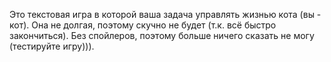 Это текстовая игра в которой ваша задача управлять жизнью кота (вы - кот). Она не долгая, поэтому скучно не будет (т.к. всё быстро закончиться). Без спойлеров, поэтому больше ничего сказать не могу (тестируйте игру))).
